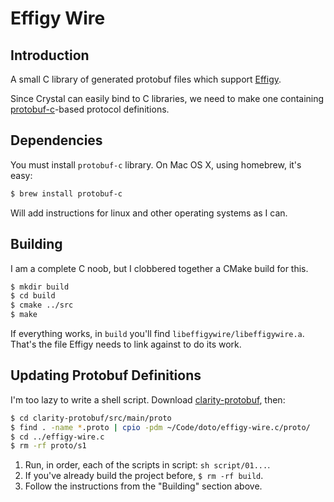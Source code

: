 # Effigy Wire

## Introduction

A small C library of generated protobuf files which support
[Effigy](https://github.com/onethirtyfive/effigy.cr).

Since Crystal can easily bind to C libraries, we need to make one containing
[protobuf-c](https://github.com/protobuf-c/protobuf-c)-based protocol
definitions.

## Dependencies

You must install `protobuf-c` library. On Mac OS X, using homebrew, it's easy:

```bash
$ brew install protobuf-c
```

Will add instructions for linux and other operating systems as I can.

## Building

I am a complete C noob, but I clobbered together a CMake build for this.

```bash
$ mkdir build
$ cd build
$ cmake ../src
$ make
```

If everything works, in `build` you'll find `libeffigywire/libeffigywire.a`.
That's the file Effigy needs to link against to do its work.

## Updating Protobuf Definitions

I'm too lazy to write a shell script. Download
[clarity-protobuf](https://github.com/skadistats/clarity-protobuf), then:

```bash
$ cd clarity-protobuf/src/main/proto
$ find . -name *.proto | cpio -pdm ~/Code/doto/effigy-wire.c/proto/
$ cd ../effigy-wire.c
$ rm -rf proto/s1
```

1. Run, in order, each of the scripts in script: `sh script/01...`.
2. If you've already build the project before, `$ rm -rf build`.
3. Follow the instructions from the "Building" section above.

